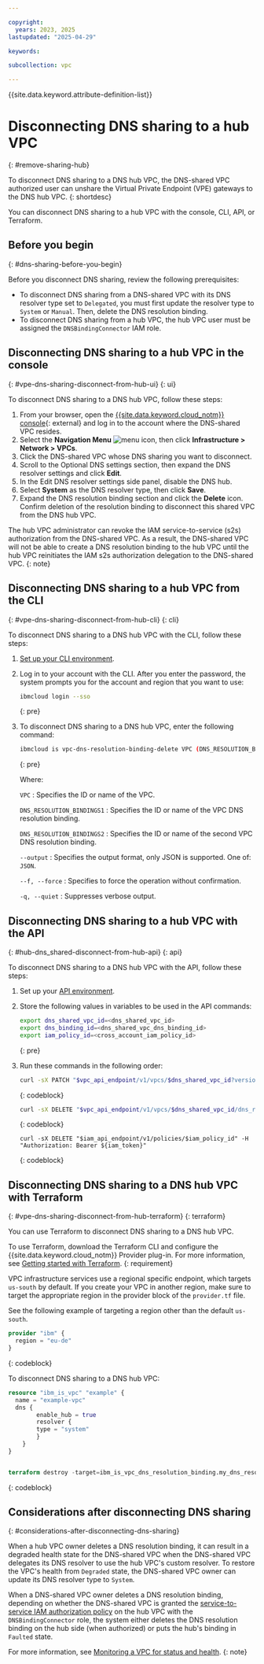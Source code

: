 ```yaml
---

copyright:
  years: 2023, 2025
lastupdated: "2025-04-29"

keywords:

subcollection: vpc

---
```


{{site.data.keyword.attribute-definition-list}}

# Disconnecting DNS sharing to a hub VPC
{: #remove-sharing-hub}

To disconnect DNS sharing to a DNS hub VPC, the DNS-shared VPC authorized user can unshare the Virtual Private Endpoint (VPE) gateways to the DNS hub VPC.
{: shortdesc}

You can disconnect DNS sharing to a hub VPC with the console, CLI, API, or Terraform.

## Before you begin
{: #dns-sharing-before-you-begin}

Before you disconnect DNS sharing, review the following prerequisites:

* To disconnect DNS sharing from a DNS-shared VPC with its DNS resolver type set to `Delegated`, you must first update the resolver type to `System` or `Manual`. Then, delete the DNS resolution binding.
* To disconnect DNS sharing from a hub VPC, the hub VPC user must be assigned the `DNSBindingConnector` IAM role.

## Disconnecting DNS sharing to a hub VPC in the console
{: #vpe-dns-sharing-disconnect-from-hub-ui}
{: ui}

To disconnect DNS sharing to a DNS hub VPC, follow these steps:

1. From your browser, open the [{{site.data.keyword.cloud_notm}} console](/login){: external} and log in to the account where the DNS-shared VPC resides.
1. Select the **Navigation Menu** ![menu icon](../../icons/icon_hamburger.svg), then click  **Infrastructure > Network > VPCs**.
1. Click the DNS-shared VPC whose DNS sharing you want to disconnect.
1. Scroll to the Optional DNS settings section, then expand the DNS resolver settings and click **Edit**.
1. In the Edit DNS resolver settings side panel, disable the DNS hub.
1. Select **System** as the DNS resolver type, then click **Save**.
1. Expand the DNS resolution binding section and click the **Delete** icon. Confirm deletion of the resolution binding to disconnect this shared VPC from the DNS hub VPC.

The hub VPC administrator can revoke the IAM service-to-service (s2s) authorization from the DNS-shared VPC. As a result, the DNS-shared VPC will not be able to create a DNS resolution binding to the hub VPC until the hub VPC reinitiates the IAM s2s authorization delegation to the DNS-shared VPC.
{: note}

## Disconnecting DNS sharing to a hub VPC from the CLI
{: #vpe-dns-sharing-disconnect-from-hub-cli}
{: cli}

To disconnect DNS sharing to a DNS hub VPC with the CLI, follow these steps:

1. [Set up your CLI environment](/docs/vpc?topic=vpc-set-up-environment&interface=cli).
1. Log in to your account with the CLI. After you enter the password, the system prompts you for the account and region that you want to use:

    ```sh
    ibmcloud login --sso
    ```
    {: pre} 

1. To disconnect DNS sharing to a DNS hub VPC, enter the following command:

   ```sh
   ibmcloud is vpc-dns-resolution-binding-delete VPC (DNS_RESOLUTION_BINDING1 DNS_RESOLUTION_BINDING2 ...) [--output JSON] [-f, --force] [-q, --quiet]
   ```
   {: pre}

   Where:

   `VPC`
   :    Specifies the ID or name of the VPC.

   `DNS_RESOLUTION_BINDINGS1`
   :    Specifies the ID or name of the VPC DNS resolution binding.

   `DNS_RESOLUTION_BINDINGS2`
   :    Specifies the ID or name of the second VPC DNS resolution binding.

   `--output`
   :    Specifies the output format, only JSON is supported. One of: `JSON`.

   `--f, --force`
   :    Specifies to force the operation without confirmation.

   `-q, --quiet`
   :    Suppresses verbose output.

## Disconnecting DNS sharing to a hub VPC with the API
{: #hub-dns_shared-disconnect-from-hub-api}
{: api}

To disconnect DNS sharing to a DNS hub VPC with the API, follow these steps:

1. Set up your [API environment](/docs/vpc?topic=vpc-set-up-environment#api-prerequisites-setup).
1. Store the following values in variables to be used in the API commands:

   ```sh
   export dns_shared_vpc_id=<dns_shared_vpc_id>
   export dns_binding_id=<dns_shared_vpc_dns_binding_id>
   export iam_policy_id=<cross_account_iam_policy_id>
    ```
    {: pre}

1. Run these commands in the following order:

   ```sh
   curl -sX PATCH "$vpc_api_endpoint/v1/vpcs/$dns_shared_vpc_id?version=$version&generation=2" -H "Authorization: Bearer $token" -d '{"dns": {"resolver": {"type": "system"}}}'
   ```
   {: codeblock}

   ```sh
   curl -sX DELETE "$vpc_api_endpoint/v1/vpcs/$dns_shared_vpc_id/dns_resolution_bindings/$dns_binding_id?version=$version&generation=2" -H "Authorization: Bearer ${iam_token}"
   ```
   {: codeblock}

   ```curl
   curl -sX DELETE "$iam_api_endpoint/v1/policies/$iam_policy_id" -H "Authorization: Bearer ${iam_token}"
   ```
   {: codeblock}

## Disconnecting DNS sharing to a DNS hub VPC with Terraform
{: #vpe-dns-sharing-disconnect-from-hub-terraform}
{: terraform}

You can use Terraform to disconnect DNS sharing to a DNS hub VPC.

To use Terraform, download the Terraform CLI and configure the {{site.data.keyword.cloud_notm}} Provider plug-in. For more information, see [Getting started with Terraform](/docs/ibm-cloud-provider-for-terraform?topic=ibm-cloud-provider-for-terraform-getting-started).
{: requirement}

VPC infrastructure services use a regional specific endpoint, which targets `us-south` by default. If you create your VPC in another region, make sure to target the appropriate region in the provider block of the `provider.tf` file.

See the following example of targeting a region other than the default `us-south`.

```terraform
provider "ibm" {
  region = "eu-de"
}
```
{: codeblock}

To disconnect DNS sharing to a DNS hub VPC:

```terraform
resource "ibm_is_vpc" "example" {
  name = "example-vpc"
  dns {
		enable_hub = true
		resolver {
        type = "system"
		}
	}
}


terraform destroy -target=ibm_is_vpc_dns_resolution_binding.my_dns_resolution_binding
```
{: codeblock}

## Considerations after disconnecting DNS sharing
{: #considerations-after-disconnecting-dns-sharing}

When a hub VPC owner deletes a DNS resolution binding, it can result in a degraded health state for the DNS-shared VPC when the DNS-shared VPC delegates its DNS resolver to use the hub VPC's custom resolver. To restore the VPC's health from `Degraded` state, the DNS-shared VPC owner can update its DNS resolver type to `System`.

When a DNS-shared VPC owner deletes a DNS resolution binding, depending on whether the DNS-shared VPC is granted the [service-to-service IAM authorization policy](/docs/vpc?topic=vpc-vpe-dns-sharing-s2s-auth&interface=ui) on the hub VPC with the `DNSBindingConnector` role, the system either deletes the DNS resolution binding on the hub side (when authorized) or puts the hub's binding in `Faulted` state.

For more information, see [Monitoring a VPC for status and health](/docs/vpc?topic=vpc-vpc-states).
{: note}
